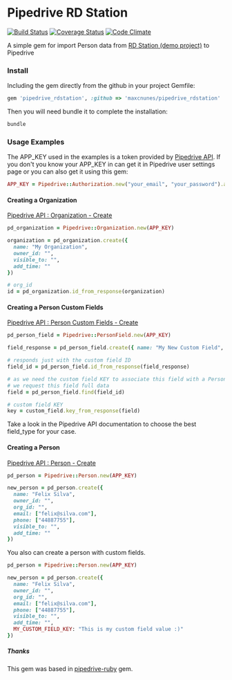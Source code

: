 Pipedrive RD Station
====================

[![Build Status](https://travis-ci.org/maxcnunes/pipedrive_rdstation.png?branch=master)](https://travis-ci.org/maxcnunes/pipedrive_rdstation)
[![Coverage Status](https://coveralls.io/repos/maxcnunes/pipedrive_rdstation/badge.png?branch=master)](https://coveralls.io/r/maxcnunes/pipedrive_rdstation?branch=master)
[![Code Climate](https://codeclimate.com/github/maxcnunes/pipedrive_rdstation.png)](https://codeclimate.com/github/maxcnunes/pipedrive_rdstation)

A simple gem for import Person data from [RD Station (demo project)](https://github.com/maxcnunes/rdstation) to  Pipedrive

### Install

Including the gem directly from the github in your project Gemfile:

```ruby
gem 'pipedrive_rdstation', :github => 'maxcnunes/pipedrive_rdstation'
```

Then you will need bundle it to complete the installation:
```bash
bundle
```

### Usage Examples

The APP_KEY used in the examples is a token provided by [Pipedrive API](https://developers.pipedrive.com/v1). If you don't you know your APP_KEY in can get it in Pipedrive user settings page or you can also get it using this gem:
```ruby
APP_KEY = Pipedrive::Authorization.new("your_email", "your_password").authenticate
```

#### Creating a Organization

[Pipedrive API : Organization - Create](https://developers.pipedrive.com/v1#methods-Organizations)

```ruby
pd_organization = Pipedrive::Organization.new(APP_KEY)

organization = pd_organization.create({
  name: "My Organization",
  owner_id: "",
  visible_to: "",
  add_time: ""
})

# org_id
id = pd_organization.id_from_response(organization)
```

#### Creating a Person Custom Fields

[Pipedrive API : Person Custom Fields - Create](https://developers.pipedrive.com/v1#methods-PersonFields)

```ruby
pd_person_field = Pipedrive::PersonField.new(APP_KEY)

field_response = pd_person_field.create({ name: "My New Custom Field", field_type: "varchar" })

# responds just with the custom field ID
field_id = pd_person_field.id_from_response(field_response)

# as we need the custom field KEY to associate this field with a Person
# we request this field full data
field = pd_person_field.find(field_id)

# custom field KEY
key = custom_field.key_from_response(field)
```
Take a look in the Pipedrive API documentation to choose the best field_type for your case.

#### Creating a Person

[Pipedrive API : Person - Create](https://developers.pipedrive.com/v1#methods-Persons)

```ruby
pd_person = Pipedrive::Person.new(APP_KEY)

new_person = pd_person.create({
  name: "Felix Silva",
  owner_id: "",
  org_id: "",
  email: ["felix@silva.com"],
  phone: ["44887755"],
  visible_to: "",
  add_time: ""
}) 
```

You also can create a person with custom fields. 
```ruby
pd_person = Pipedrive::Person.new(APP_KEY)

new_person = pd_person.create({
  name: "Felix Silva",
  owner_id: "",
  org_id: "",
  email: ["felix@silva.com"],
  phone: ["44887755"],
  visible_to: "",
  add_time: "",
  MY_CUSTOM_FIELD_KEY: "This is my custom field value :)"
}) 
```

##### Thanks

This gem was based in [pipedrive-ruby](https://github.com/GeneralScripting/pipedrive-ruby) gem.